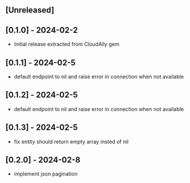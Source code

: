 ## [Unreleased]

## [0.1.0] - 2024-02-2
- Initial release extracted from CloudAlly gem

## [0.1.1] - 2024-02-5
- default endpoint to nil and raise error in connection when not available

## [0.1.2] - 2024-02-5
- default endpoint to nil and raise error in connection when not available

## [0.1.3] - 2024-02-5
- fix entity should return empty array insted of nil

## [0.2.0] - 2024-02-8
- implement json pagination

